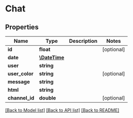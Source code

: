 # Chat

## Properties
Name | Type | Description | Notes
------------ | ------------- | ------------- | -------------
**id** | **float** |  | [optional] 
**date** | [**\DateTime**](\DateTime.md) |  | 
**user** | **string** |  | 
**user_color** | **string** |  | [optional] 
**message** | **string** |  | 
**html** | **string** |  | 
**channel_id** | **double** |  | [optional] 

[[Back to Model list]](../README.md#documentation-for-models) [[Back to API list]](../README.md#documentation-for-api-endpoints) [[Back to README]](../README.md)


